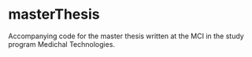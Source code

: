 # masterThesis
Accompanying code for the master thesis written at the MCI in the study program Medichal Technologies.

